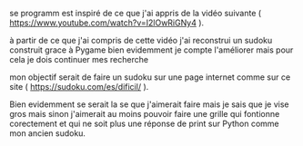 se programm est inspiré de ce que j'ai appris de la vidéo suivante ( https://www.youtube.com/watch?v=I2lOwRiGNy4 ).

à partir de ce que j'ai compris de cette vidéo j'ai reconstrui un sudoku construit grace à Pygame bien evidemment je compte l'améliorer mais pour cela 
je dois continuer mes recherche 

mon objectif serait de faire un sudoku sur une page internet comme sur ce site ( https://sudoku.com/es/dificil/ ). 

Bien evidemment se serait la se que j'aimerait faire mais je sais que je vise gros mais sinon j'aimerait au moins pouvoir faire une grille qui fontionne corectement
et qui ne soit plus une réponse de print sur Python comme mon ancien sudoku. 

